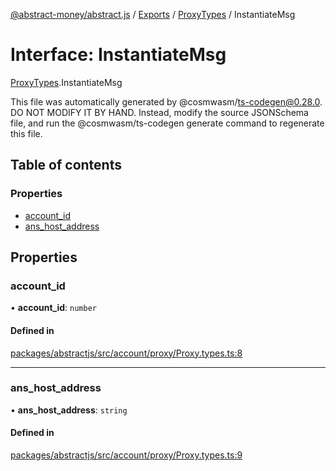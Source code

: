 [@abstract-money/abstract.js](../README.md) / [Exports](../modules.md) / [ProxyTypes](../modules/ProxyTypes.md) / InstantiateMsg

# Interface: InstantiateMsg

[ProxyTypes](../modules/ProxyTypes.md).InstantiateMsg

This file was automatically generated by @cosmwasm/ts-codegen@0.28.0.
DO NOT MODIFY IT BY HAND. Instead, modify the source JSONSchema file,
and run the @cosmwasm/ts-codegen generate command to regenerate this file.

## Table of contents

### Properties

- [account\_id](ProxyTypes.InstantiateMsg.md#account_id)
- [ans\_host\_address](ProxyTypes.InstantiateMsg.md#ans_host_address)

## Properties

### account\_id

• **account\_id**: `number`

#### Defined in

[packages/abstractjs/src/account/proxy/Proxy.types.ts:8](https://github.com/Abstract-OS/abstract.js/blob/c46b309/packages/abstractjs/src/account/proxy/Proxy.types.ts#L8)

___

### ans\_host\_address

• **ans\_host\_address**: `string`

#### Defined in

[packages/abstractjs/src/account/proxy/Proxy.types.ts:9](https://github.com/Abstract-OS/abstract.js/blob/c46b309/packages/abstractjs/src/account/proxy/Proxy.types.ts#L9)
